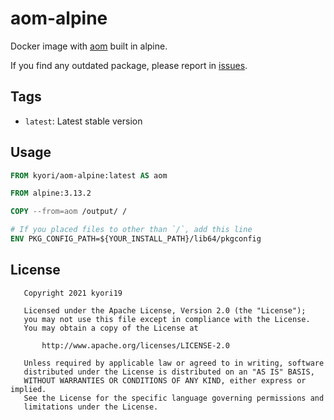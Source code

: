 # aom-alpine

Docker image with [aom](https://aomedia.googlesource.com/aom) built in alpine.

If you find any outdated package, please report in [issues](https://github.com/kyori19/aom-alpine/issues).

## Tags

* `latest`: Latest stable version

## Usage

```Dockerfile
FROM kyori/aom-alpine:latest AS aom

FROM alpine:3.13.2

COPY --from=aom /output/ /

# If you placed files to other than `/`, add this line
ENV PKG_CONFIG_PATH=${YOUR_INSTALL_PATH}/lib64/pkgconfig
```

## License

```LICENSE
   Copyright 2021 kyori19

   Licensed under the Apache License, Version 2.0 (the "License");
   you may not use this file except in compliance with the License.
   You may obtain a copy of the License at

       http://www.apache.org/licenses/LICENSE-2.0

   Unless required by applicable law or agreed to in writing, software
   distributed under the License is distributed on an "AS IS" BASIS,
   WITHOUT WARRANTIES OR CONDITIONS OF ANY KIND, either express or implied.
   See the License for the specific language governing permissions and
   limitations under the License.
```
